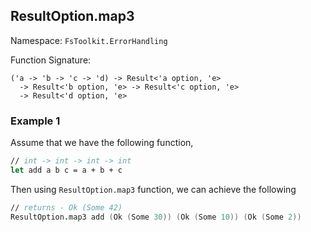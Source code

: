 ## ResultOption.map3

Namespace: `FsToolkit.ErrorHandling`

Function Signature:

```
('a -> 'b -> 'c -> 'd) -> Result<'a option, 'e> 
  -> Result<'b option, 'e> -> Result<'c option, 'e>
  -> Result<'d option, 'e>
```

### Example 1

Assume that we have the following function,

```fsharp
// int -> int -> int -> int
let add a b c = a + b + c
```

Then using `ResultOption.map3` function, we can achieve the following

```fsharp
// returns - Ok (Some 42)
ResultOption.map3 add (Ok (Some 30)) (Ok (Some 10)) (Ok (Some 2)) 
```